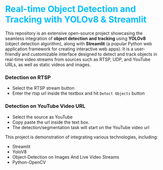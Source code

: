 # <span style="color:deepskyblue"> Real-time Object Detection and Tracking with YOLOv8 & Streamlit </span>

This repository is an extensive open-source project showcasing the seamless integration of **object detection and tracking** using **YOLOv8** (object detection algorithm), along with **Streamlit** (a popular Python web application framework for creating interactive web apps). It is a user-friendly and customizable interface designed to detect and track objects in real-time video streams from sources such as RTSP, UDP, and YouTube URLs, as well as static videos and images.







### Detection on RTSP

- Select the RTSP stream button
- Enter the rtsp url inside the textbox and hit `Detect Objects` button

### Detection on YouTube Video URL

- Select the source as YouTube
- Copy paste the url inside the text box.
- The detection/segmentation task will start on the YouTube video url



This project is  demonstration of integrating various technologies, including:

- Streamlit
- YoloV8
- Object-Detection on Images And Live Video Streams
- Python-OpenCV


